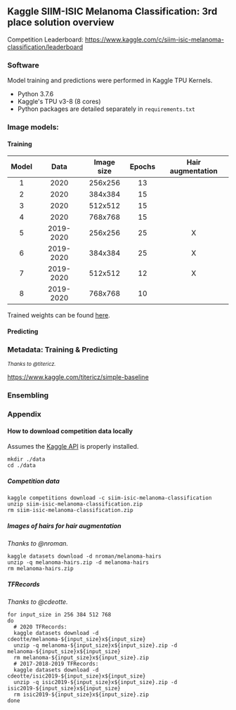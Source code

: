 ## Kaggle SIIM-ISIC Melanoma Classification: 3rd place solution overview

Competition Leaderboard: https://www.kaggle.com/c/siim-isic-melanoma-classification/leaderboard

### Software

Model training and predictions were performed in Kaggle TPU Kernels.

* Python 3.7.6
* Kaggle's TPU v3-8 (8 cores)
* Python packages are detailed separately in `requirements.txt`

### Image models:

#### Training

| Model       | Data        | Image size    | Epochs            | Hair augmentation |
| :----:      |    :----:   |      :----:   |      :----:       |      :----:       |
| 1           | 2020        | 256x256       | 13                |                   |
| 2           | 2020        | 384x384       | 15                |                   |
| 3           | 2020        | 512x512       | 15                |                   |
| 4           | 2020        | 768x768       | 15                |                   |
| 5           | 2019-2020   | 256x256       | 25                | X                 |
| 6           | 2019-2020   | 384x384       | 25                | X                 |
| 7           | 2019-2020   | 512x512       | 12                | X                 |
| 8           | 2019-2020   | 768x768       | 10                |                   |

Trained weights can be found [here](https://www.kaggle.com/masdevallia/melanoma-classification-3rd-place-models).

#### Predicting

### Metadata: Training & Predicting
<sub>*Thanks to @titericz.*</sub>

https://www.kaggle.com/titericz/simple-baseline

### Ensembling

### Appendix

#### How to download competition data locally

Assumes the [Kaggle API](https://github.com/Kaggle/kaggle-api) is properly installed.

```
mkdir ./data
cd ./data
```
##### Competition data
```
kaggle competitions download -c siim-isic-melanoma-classification
unzip siim-isic-melanoma-classification.zip
rm siim-isic-melanoma-classification.zip
```
##### Images of hairs for hair augmentation
*Thanks to @nroman.*
```
kaggle datasets download -d nroman/melanoma-hairs
unzip -q melanoma-hairs.zip -d melanoma-hairs
rm melanoma-hairs.zip
```
##### TFRecords
*Thanks to @cdeotte.*
```
for input_size in 256 384 512 768
do
  # 2020 TFRecords:
  kaggle datasets download -d cdeotte/melanoma-${input_size}x${input_size}
  unzip -q melanoma-${input_size}x${input_size}.zip -d melanoma-${input_size}x${input_size}
  rm melanoma-${input_size}x${input_size}.zip
  # 2017-2018-2019 TFRecords:
  kaggle datasets download -d cdeotte/isic2019-${input_size}x${input_size}
  unzip -q isic2019-${input_size}x${input_size}.zip -d isic2019-${input_size}x${input_size}
  rm isic2019-${input_size}x${input_size}.zip
done
```

